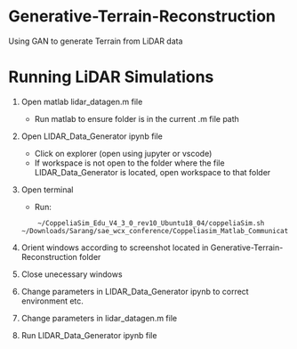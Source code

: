 # Generative-Terrain-Reconstruction
Using GAN to generate Terrain from LiDAR data


# Running LiDAR Simulations

1. Open matlab lidar_datagen.m file
	- Run matlab to ensure folder is in the current .m file path
2. Open LIDAR_Data_Generator ipynb file
	- Click on explorer (open using jupyter or vscode)
	- If workspace is not open to the folder where the file LIDAR_Data_Generator is located, open workspace to that folder 
3. Open terminal
	- Run:
	```
		~/CoppeliaSim_Edu_V4_3_0_rev10_Ubuntu18_04/coppeliaSim.sh ~/Downloads/Sarang/sae_wcx_conference/Coppeliasim_Matlab_Communication/sae_wcx.ttt
	```

4. Orient windows according to screenshot located in Generative-Terrain-Reconstruction folder
5. Close unecessary windows
6. Change parameters in LIDAR_Data_Generator ipynb to correct environment etc.
7. Change parameters in lidar_datagen.m file
8. Run LIDAR_Data_Generator ipynb file
